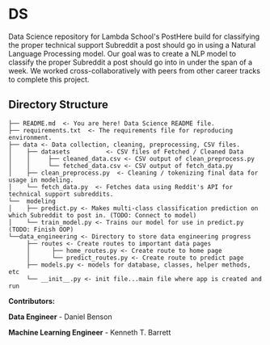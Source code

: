 # DS
Data Science repository for Lambda School's PostHere build for classifying the proper technical support Subreddit a post should go in using a Natural Language Processing model. Our goal was to create a NLP model to classify the proper Subreddit a post should go into in under the span of a week. We worked cross-collaboratively with peers from other career tracks to complete this project.

## Directory Structure
```
├── README.md  <- You are here! Data Science README file.
├── requirements.txt  <- The requirements file for reproducing environment.
├── data <- Data collection, cleaning, preprocessing, CSV files.
│    ├── datasets          <- CSV files of Fetched / Cleaned Data
│    │     ├── cleaned_data.csv <- CSV output of clean_preprocess.py
│    │     └── fetched_data.csv <- CSV output of fetch_data.py
│    ├── clean_preprocess.py  <- Cleaning / tokenizing final data for usage in modeling.
│    └── fetch_data.py  <- Fetches data using Reddit's API for technical support subreddits.
└──  modeling
│    ├── predict.py <- Makes multi-class classification prediction on which Subreddit to post in. (TODO: Connect to model)
│    └── train_model.py <- Trains our model for use in predict.py  (TODO: Finish OOP)
└──data_engineering <- Directory to store data engineering progress
     ├── routes <- Create routes to important data pages
     │      ├── home_routes.py <- Create route to home page
     │      └── predict_routes.py <- Create route to predict page
     ├── models.py <- models for database, classes, helper methods, etc
     └── __init__.py <- init file...main file where app is created and run
```

**Contributors:**

**Data Engineer** - Daniel Benson

**Machine Learning Engineer** - Kenneth T. Barrett
